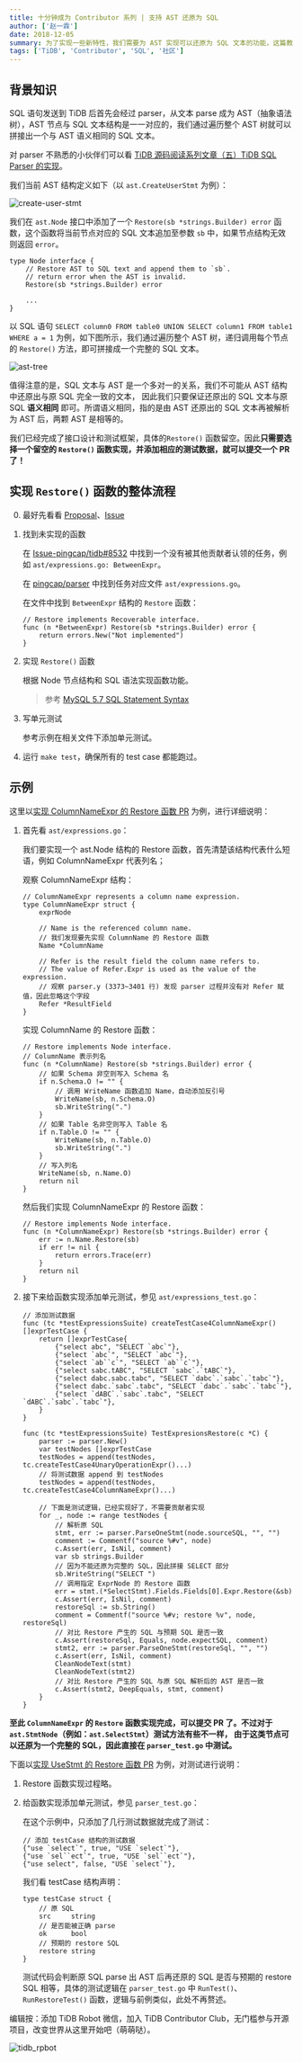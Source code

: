 ```yaml
---
title: 十分钟成为 Contributor 系列 | 支持 AST 还原为 SQL
author: ['赵一霖']
date: 2018-12-05
summary: 为了实现一些新特性，我们需要为 AST 实现可以还原为 SQL 文本的功能，这篇教程描述如何为 AST 节点添加该功能。首先介绍一些必需的背景知识，然后介绍实现 Restore() 函数的流程，最后会展示一个例子。
tags: ['TiDB', 'Contributor', 'SQL', '社区']
---
```



## **背景知识**

SQL 语句发送到 TiDB 后首先会经过 parser，从文本 parse 成为 AST（抽象语法树），AST 节点与 SQL 文本结构是一一对应的，我们通过遍历整个 AST 树就可以拼接出一个与 AST 语义相同的 SQL 文本。

对 parser 不熟悉的小伙伴们可以看 [TiDB 源码阅读系列文章（五）TiDB SQL Parser 的实现](https://www.pingcap.com/blog-cn/tidb-source-code-reading-5/)。

我们当前 AST 结构定义如下（以 `ast.CreateUserStmt` 为例）：

![create-user-stmt](media/create-user-stmt.png)

我们在 `ast.Node` 接口中添加了一个 `Restore(sb *strings.Builder) error` 函数，这个函数将当前节点对应的 SQL 文本追加至参数 `sb` 中，如果节点结构无效则返回 `error`。

```
type Node interface {
    // Restore AST to SQL text and append them to `sb`.
    // return error when the AST is invalid.
    Restore(sb *strings.Builder) error
    
    ...
}
```

以 SQL 语句 `SELECT column0 FROM table0 UNION SELECT column1 FROM table1 WHERE a = 1` 为例，如下图所示，我们通过遍历整个 AST 树，递归调用每个节点的 `Restore()` 方法，即可拼接成一个完整的 SQL 文本。

![ast-tree](media/ast-tree.png)

值得注意的是，SQL 文本与 AST 是一个多对一的关系，我们不可能从 AST 结构中还原出与原 SQL 完全一致的文本，
因此我们只要保证还原出的 SQL 文本与原 SQL **语义相同** 即可。所谓语义相同，指的是由 AST 还原出的 SQL 文本再被解析为 AST 后，两颗 AST 是相等的。

我们已经完成了接口设计和测试框架，具体的`Restore()` 函数留空。因此**只需要选择一个留空的 `Restore()` 函数实现，并添加相应的测试数据，就可以提交一个 PR 了！**

## **实现 `Restore()` 函数的整体流程**

0. 最好先看看 [Proposal](https://github.com/pingcap/tidb/tree/master/docs/design/2018-11-29-ast-to-sql-text.md)、[Issue](https://github.com/pingcap/tidb/issues/8532)

1. 找到未实现的函数

    在 [Issue-pingcap/tidb#8532](https://github.com/pingcap/tidb/issues/8532) 中找到一个没有被其他贡献者认领的任务，例如 `ast/expressions.go: BetweenExpr`。
    
    在 [pingcap/parser](https://github.com/pingcap/parser) 中找到任务对应文件 `ast/expressions.go`。
    
    在文件中找到 `BetweenExpr` 结构的 `Restore` 函数：

    ```
    // Restore implements Recoverable interface.
    func (n *BetweenExpr) Restore(sb *strings.Builder) error {
        return errors.New("Not implemented")
    }
    ```

2. 实现 `Restore()` 函数

    根据 Node 节点结构和 SQL 语法实现函数功能。
    
     > 参考 [MySQL 5.7 SQL Statement Syntax](https://dev.mysql.com/doc/refman/5.7/en/sql-syntax.html)

3. 写单元测试

    参考示例在相关文件下添加单元测试。

4. 运行 `make test`，确保所有的 test case 都能跑过。

## **示例**

这里以[实现 ColumnNameExpr 的 Restore 函数 PR](https://github.com/pingcap/parser/pull/63/files) 为例，进行详细说明：

1. 首先看 `ast/expressions.go`：

    我们要实现一个 ast.Node 结构的 Restore 函数，首先清楚该结构代表什么短语，例如 ColumnNameExpr 代表列名；
    
    观察 ColumnNameExpr 结构：
    
    ```
    // ColumnNameExpr represents a column name expression.
    type ColumnNameExpr struct {
        exprNode
    
        // Name is the referenced column name.
        // 我们发现要先实现 ColumnName 的 Restore 函数
        Name *ColumnName
    
        // Refer is the result field the column name refers to.
        // The value of Refer.Expr is used as the value of the expression.
        // 观察 parser.y (3373~3401 行) 发现 parser 过程并没有对 Refer 赋值，因此忽略这个字段
        Refer *ResultField
    }
    ```
    
    实现 ColumnName 的 Restore 函数：
    
    ```
    // Restore implements Node interface.
    // ColumnName 表示列名
    func (n *ColumnName) Restore(sb *strings.Builder) error {
        // 如果 Schema 非空则写入 Schema 名
        if n.Schema.O != "" {
            // 调用 WriteName 函数追加 Name，自动添加反引号
            WriteName(sb, n.Schema.O)
            sb.WriteString(".")
        }
        // 如果 Table 名非空则写入 Table 名
        if n.Table.O != "" {
            WriteName(sb, n.Table.O)
            sb.WriteString(".")
        }
        // 写入列名
        WriteName(sb, n.Name.O)
        return nil
    }
    ```
    
    然后我们实现 ColumnNameExpr 的 Restore 函数：
    
    ```
    // Restore implements Node interface.
    func (n *ColumnNameExpr) Restore(sb *strings.Builder) error {
        err := n.Name.Restore(sb)
        if err != nil {
            return errors.Trace(err)
        }
        return nil
    }
    ```

2. 接下来给函数实现添加单元测试，参见 `ast/expressions_test.go`：

    ```
    // 添加测试数据
    func (tc *testExpressionsSuite) createTestCase4ColumnNameExpr() []exprTestCase {
        return []exprTestCase{
            {"select abc", "SELECT `abc`"},
            {"select `abc`", "SELECT `abc`"},
            {"select `ab``c`", "SELECT `ab``c`"},
            {"select sabc.tABC", "SELECT `sabc`.`tABC`"},
            {"select dabc.sabc.tabc", "SELECT `dabc`.`sabc`.`tabc`"},
            {"select dabc.`sabc`.tabc", "SELECT `dabc`.`sabc`.`tabc`"},
            {"select `dABC`.`sabc`.tabc", "SELECT `dABC`.`sabc`.`tabc`"},
        }
    }
    
    func (tc *testExpressionsSuite) TestExpresionsRestore(c *C) {
        parser := parser.New()
        var testNodes []exprTestCase
        testNodes = append(testNodes, tc.createTestCase4UnaryOperationExpr()...)
        // 将测试数据 append 到 testNodes
        testNodes = append(testNodes, tc.createTestCase4ColumnNameExpr()...)
        
        // 下面是测试逻辑，已经实现好了，不需要贡献者实现
        for _, node := range testNodes {
            // 解析原 SQL
            stmt, err := parser.ParseOneStmt(node.sourceSQL, "", "")
            comment := Commentf("source %#v", node)
            c.Assert(err, IsNil, comment)
            var sb strings.Builder
            // 因为不能还原为完整的 SQL，因此拼接 SELECT 部分
            sb.WriteString("SELECT ")
            // 调用指定 ExprNode 的 Restore 函数
            err = stmt.(*SelectStmt).Fields.Fields[0].Expr.Restore(&sb)
            c.Assert(err, IsNil, comment)
            restoreSql := sb.String()
            comment = Commentf("source %#v; restore %v", node, restoreSql)
            // 对比 Restore 产生的 SQL 与预期 SQL 是否一致
            c.Assert(restoreSql, Equals, node.expectSQL, comment)
            stmt2, err := parser.ParseOneStmt(restoreSql, "", "")
            c.Assert(err, IsNil, comment)
            CleanNodeText(stmt)
            CleanNodeText(stmt2)
            // 对比 Restore 产生的 SQL 与原 SQL 解析后的 AST 是否一致
            c.Assert(stmt2, DeepEquals, stmt, comment)
        }
    }
    ```
    
**至此 `ColumnNameExpr` 的 `Restore` 函数实现完成，可以提交 PR 了。不过对于 `ast.StmtNode`（例如：`ast.SelectStmt`）测试方法有些不一样，
由于这类节点可以还原为一个完整的 SQL，因此直接在 `parser_test.go` 中测试。**

下面以[实现 UseStmt 的 Restore 函数 PR](https://github.com/pingcap/parser/pull/62/files) 为例，对测试进行说明：

1. Restore 函数实现过程略。

2. 给函数实现添加单元测试，参见 `parser_test.go`：
    
    在这个示例中，只添加了几行测试数据就完成了测试：
    
    ```
    // 添加 testCase 结构的测试数据
    {"use `select`", true, "USE `select`"},
    {"use `sel``ect`", true, "USE `sel``ect`"},
    {"use select", false, "USE `select`"},
    ```
    
    我们看 testCase 结构声明：
    
    ```
    type testCase struct {
        // 原 SQL
        src     string
        // 是否能被正确 parse
        ok      bool
        // 预期的 restore SQL
        restore string
    }
    ```
    
    测试代码会判断原 SQL parse 出 AST 后再还原的 SQL 是否与预期的 restore SQL 相等，具体的测试逻辑在 `parser_test.go` 中 `RunTest()`、`RunRestoreTest()` 函数，逻辑与前例类似，此处不再赘述。

编辑按：添加 TiDB Robot 微信，加入 TiDB Contributor Club，无门槛参与开源项目，改变世界从这里开始吧（萌萌哒）。

![](media/tidb-robot.jpg "tidb_rpbot")
